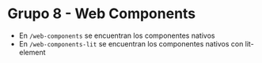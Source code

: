 # Grupo 8 - Web Components

- En `/web-components` se encuentran los componentes nativos
- En `/web-components-lit` se encuentran los componentes nativos con lit-element
